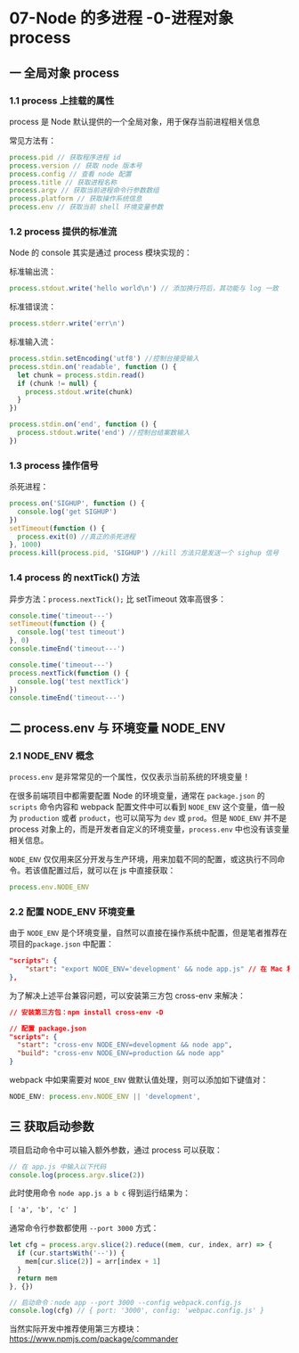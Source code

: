 # 07-Node 的多进程 -0-进程对象 process

## 一 全局对象 process

### 1.1 process 上挂载的属性

process 是 Node 默认提供的一个全局对象，用于保存当前进程相关信息

常见方法有：

```js
process.pid // 获取程序进程 id
process.version // 获取 node 版本号
process.config // 查看 node 配置
process.title // 获取进程名称
process.argv // 获取当前进程命令行参数数组
process.platform // 获取操作系统信息
process.env // 获取当前 shell 环境变量参数
```

### 1.2 process 提供的标准流

Node 的 console 其实是通过 process 模块实现的：

标准输出流：

```js
process.stdout.write('hello world\n') // 添加换行符后，其功能与 log 一致
```

标准错误流：

```js
process.stderr.write('err\n')
```

标准输入流：

```js
process.stdin.setEncoding('utf8') //控制台接受输入
process.stdin.on('readable', function () {
  let chunk = process.stdin.read()
  if (chunk != null) {
    process.stdout.write(chunk)
  }
})

process.stdin.on('end', function () {
  process.stdout.write('end') //控制台结案数输入
})
```

### 1.3 process 操作信号

杀死进程：

```js
process.on('SIGHUP', function () {
  console.log('get SIGHUP')
})
setTimeout(function () {
  process.exit(0) //真正的杀死进程
}, 1000)
process.kill(process.pid, 'SIGHUP') //kill 方法只是发送一个 sighup 信号
```

### 1.4 process 的 nextTick() 方法

异步方法：`process.nextTick();` 比 setTimeout 效率高很多：

```js
console.time('timeout---')
setTimeout(function () {
  console.log('test timeout')
}, 0)
console.timeEnd('timeout---')

console.time('timeout---')
process.nextTick(function () {
  console.log('test nextTick')
})
console.timeEnd('timeout---')
```

## 二 process.env 与 环境变量 NODE_ENV

### 2.1 NODE_ENV 概念

`process.env` 是非常常见的一个属性，仅仅表示当前系统的环境变量！

在很多前端项目中都需要配置 Node 的环境变量，通常在 `package.json` 的 `scripts` 命令内容和 webpack 配置文件中可以看到 `NODE_ENV` 这个变量，值一般为 `production` 或者 `product`，也可以简写为 `dev` 或 `prod`。但是 `NODE_ENV` 并不是 process 对象上的，而是开发者自定义的环境变量，`process.env` 中也没有该变量相关信息。

`NODE_ENV` 仅仅用来区分开发与生产环境，用来加载不同的配置，或这执行不同命令。若该值配置过后，就可以在 js 中直接获取：

```js
process.env.NODE_ENV
```

### 2.2 配置 NODE_ENV 环境变量

由于 `NODE_ENV` 是个环境变量，自然可以直接在操作系统中配置，但是笔者推荐在项目的`package.json` 中配置：

```json
"scripts": {
    "start": "export NODE_ENV='development' && node app.js" // 在 Mac 和 Linux 上使用 export，在 Win 上 export 要换成 set
},
```

为了解决上述平台兼容问题，可以安装第三方包 cross-env 来解决：

```json
// 安装第三方包：npm install cross-env -D

// 配置 package.json
"scripts": {
  "start": "cross-env NODE_ENV=development && node app",
  "build": "cross-env NODE_ENV=production && node app"
}
```

webpack 中如果需要对 `NODE_ENV` 做默认值处理，则可以添加如下键值对：

```js
NODE_ENV: process.env.NODE_ENV || 'development',
```

## 三 获取启动参数

项目启动命令中可以输入额外参数，通过 process 可以获取：

```js
// 在 app.js 中输入以下代码
console.log(process.argv.slice(2))
```

此时使用命令 `node app.js a b c` 得到运行结果为：

```txt
[ 'a', 'b', 'c' ]
```

通常命令行参数都使用 `--port 3000` 方式：

```js
let cfg = process.argv.slice(2).reduce((mem, cur, index, arr) => {
  if (cur.startsWith('--')) {
    mem[cur.slice(2)] = arr[index + 1]
  }
  return mem
}, {})

// 启动命令：node app --port 3000 --config webpack.config.js
console.log(cfg) // { port: '3000', config: 'webpac.config.js' }
```

当然实际开发中推荐使用第三方模块：<https://www.npmjs.com/package/commander>
